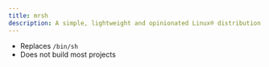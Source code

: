 ```yaml
---
title: mrsh
description: A simple, lightweight and opinionated Linux® distribution based on musl libc and toybox
---
```


- Replaces `/bin/sh`
- Does not build most projects
